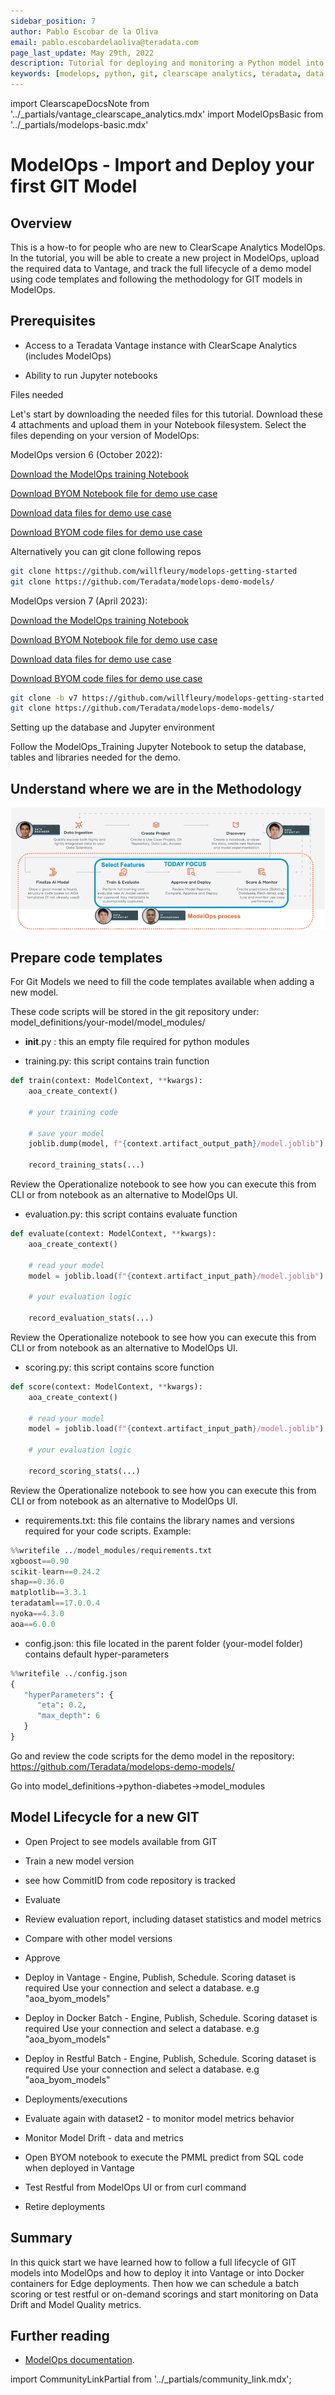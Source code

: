 ```yaml
---
sidebar_position: 7
author: Pablo Escobar de la Oliva
email: pablo.escobardelaoliva@teradata.com
page_last_update: May 29th, 2022
description: Tutorial for deploying and monitoring a Python model into Vantage using ModelOps and Git repository
keywords: [modelops, python, git, clearscape analytics, teradata, data warehouses, teradata, vantage, cloud data platform, machine learning, artificial intelligence, business intelligence, enterprise analytics]
---
```

import ClearscapeDocsNote from '../_partials/vantage_clearscape_analytics.mdx'
import ModelOpsBasic from '../_partials/modelops-basic.mdx'

# ModelOps - Import and Deploy your first GIT Model

## Overview

This is a how-to for people who are new to ClearScape Analytics ModelOps. In the tutorial, you will be able to create a new project in ModelOps, upload the required data to Vantage, and track the full lifecycle of a demo model using code templates and following the methodology for GIT models in ModelOps.

## Prerequisites

* Access to a Teradata Vantage instance with ClearScape Analytics (includes ModelOps)

* Ability to run Jupyter notebooks

<ClearscapeDocsNote />

Files needed

Let's start by downloading the needed files for this tutorial. Download these 4 attachments and upload them in your Notebook filesystem. Select the files depending on your version of ModelOps:

ModelOps version 6 (October 2022):

[Download the ModelOps training Notebook](../modelops/attachments/ModelOps_Training_v6.ipynb)

[Download BYOM Notebook file for demo use case](../modelops/attachments/BYOM_v6.ipynb)

[Download data files for demo use case](../modelops/attachments/ModelOps_Data_files_v6.zip)

[Download BYOM code files for demo use case](../modelops/attachments/ModelOps_BYOM_files_v6.zip)

Alternatively you can git clone following repos
``` bash
git clone https://github.com/willfleury/modelops-getting-started
git clone https://github.com/Teradata/modelops-demo-models/
```

ModelOps version 7 (April 2023):

[Download the ModelOps training Notebook](../modelops/attachments/ModelOps_Training_v7.ipynb)

[Download BYOM Notebook file for demo use case](../modelops/attachments/BYOM_v7.ipynb)

[Download data files for demo use case](../modelops/attachments/ModelOps_Data_files_v7.zip)

[Download BYOM code files for demo use case](../modelops/attachments/ModelOps_BYOM_files_v7.zip)

``` bash
git clone -b v7 https://github.com/willfleury/modelops-getting-started.git
git clone https://github.com/Teradata/modelops-demo-models/
```

Setting up the database and Jupyter environment 

Follow the ModelOps_Training Jupyter Notebook to setup the database, tables and libraries needed for the demo.

## Understand where we are in the Methodology

![ModelOps Methodology GIT screenshot](../modelops/images/modelops-git.png)


<ModelOpsBasic />

## Prepare code templates

For Git Models we need to fill the code templates available when adding a new model. 

These code scripts will be stored in the git repository under: model_definitions/your-model/model_modules/

* __init__.py : this an empty file required for python modules

* training.py: this script contains train function

``` python
def train(context: ModelContext, **kwargs):
    aoa_create_context()

    # your training code

    # save your model
    joblib.dump(model, f"{context.artifact_output_path}/model.joblib")

    record_training_stats(...)
```

Review the Operationalize notebook to see how you can execute this from CLI or from notebook as an alternative to ModelOps UI.	

* evaluation.py: this script contains evaluate function

``` python
def evaluate(context: ModelContext, **kwargs):
    aoa_create_context()

    # read your model
    model = joblib.load(f"{context.artifact_input_path}/model.joblib")

    # your evaluation logic

    record_evaluation_stats(...)
```

Review the Operationalize notebook to see how you can execute this from CLI or from notebook as an alternative to ModelOps UI.	

* scoring.py: this script contains score function

``` python
def score(context: ModelContext, **kwargs):
    aoa_create_context()

    # read your model
    model = joblib.load(f"{context.artifact_input_path}/model.joblib")

    # your evaluation logic

    record_scoring_stats(...)
```

Review the Operationalize notebook to see how you can execute this from CLI or from notebook as an alternative to ModelOps UI.	

* requirements.txt: this file contains the library names and versions required for your code scripts. Example:

``` python
%%writefile ../model_modules/requirements.txt
xgboost==0.90
scikit-learn==0.24.2
shap==0.36.0
matplotlib==3.3.1
teradataml==17.0.0.4
nyoka==4.3.0
aoa==6.0.0
```

* config.json: this file located in the parent folder (your-model folder) contains default hyper-parameters

``` python
%%writefile ../config.json
{
   "hyperParameters": {
      "eta": 0.2,
      "max_depth": 6
   }
}
```

Go and review the code scripts for the demo model in the repository: https://github.com/Teradata/modelops-demo-models/

Go into model_definitions->python-diabetes->model_modules

## Model Lifecycle for a new GIT

* Open Project to see models available from GIT

* Train a new model version

* see how CommitID from code repository is tracked

* Evaluate

* Review evaluation report, including dataset statistics and model metrics

* Compare with other model versions

* Approve

* Deploy in Vantage - Engine, Publish, Schedule. Scoring dataset is required
Use your connection and select a database. e.g "aoa_byom_models"

* Deploy in Docker Batch  - Engine, Publish, Schedule. Scoring dataset is required
Use your connection and select a database. e.g "aoa_byom_models"

* Deploy in Restful Batch  - Engine, Publish, Schedule. Scoring dataset is required
Use your connection and select a database. e.g "aoa_byom_models"

* Deployments/executions

* Evaluate again with dataset2 - to monitor model metrics behavior

* Monitor Model Drift - data and metrics

* Open BYOM notebook to execute the PMML predict from SQL code when deployed in Vantage

* Test Restful from ModelOps UI or from curl command

* Retire deployments

## Summary

In this quick start we have learned how to follow a full lifecycle of GIT models into ModelOps and how to deploy it into Vantage or into Docker containers for Edge deployments. Then how we can schedule a batch scoring or test restful or on-demand scorings and start monitoring on Data Drift and Model Quality metrics.

## Further reading
* [ModelOps documentation](https://docs.teradata.com/search/documents?query=ModelOps&sort=last_update&virtual-field=title_only&content-lang=).

import CommunityLinkPartial from '../_partials/community_link.mdx';

<CommunityLinkPartial />